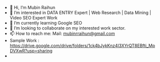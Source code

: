 - 👋 Hi, I’m Mubin Raihun
- 👀 I’m interested in DATA ENTRY Expert | Web Research | Data Mining | Video SEO Expert Work
- 🌱 I’m currently learning Google SEO
- 💞️ I’m looking to collaborate on my interested work sector.
- 📫 How to reach me: Mail: mubinrraihun@gmail.com
- Sample Work : https://drive.google.com/drive/folders/1ck4bJykKnz4I3XYrQT8EBfti_MpDVXwR?usp=sharing
- 
<!---
Mubin267/Mubin267 is a ✨ special ✨ repository because its `README.md` (this file) appears on your GitHub profile.
You can click the Preview link to take a look at your changes.
--->
